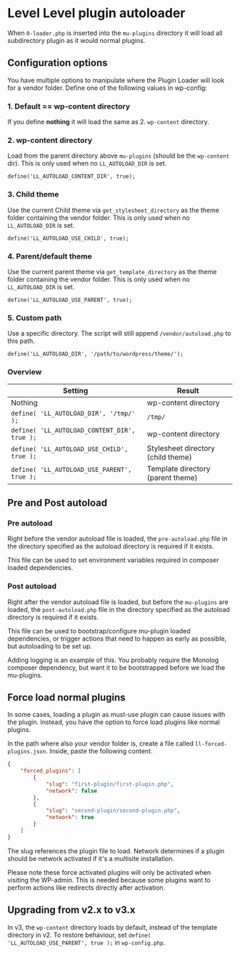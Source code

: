 # Level Level plugin autoloader

When `0-loader.php` is inserted into the `mu-plugins` directory it will load all subdirectory plugin as it would normal plugins. 

## Configuration options

You have multiple options to manipulate where the Plugin Loader will look for a vendor folder. Define one of the following values in wp-config:

### 1. Default == wp-content directory
If you define **nothing** it will load the same as 2. `wp-content` directory.

### 2. wp-content directory

Load from the parent directory above `mu-plugins` (should be the `wp-content` dir). This is only used when no `LL_AUTOLOAD_DIR` is set.

```
define('LL_AUTOLOAD_CONTENT_DIR', true);
```

### 3. Child theme
Use the current Child theme via `get_stylesheet_directory` as the theme folder containing the vendor folder. This is only used when no `LL_AUTOLOAD_DIR` is set.

```
define('LL_AUTOLOAD_USE_CHILD', true);
```

### 4. Parent/default theme
Use the current parent theme via `get_template_directory` as the theme folder containing the vendor folder. This is only used when no `LL_AUTOLOAD_DIR` is set.

```
define('LL_AUTOLOAD_USE_PARENT', true);
```

### 5. Custom path
Use a specific directory. The script will still append `/vendor/autoload.php` to this path.

```
define('LL_AUTOLOAD_DIR', '/path/to/wordpress/theme/');
```

### Overview

| **Setting**                                  | **Result**                         |
|----------------------------------------------|------------------------------------|
| Nothing                                      | wp-content directory               |
| `define( 'LL_AUTOLOAD_DIR', '/tmp/' );`      | `/tmp/`                            |
| `define( 'LL_AUTOLOAD_CONTENT_DIR', true );` | wp-content directory               |
| `define( 'LL_AUTOLOAD_USE_CHILD', true );`   | Stylesheet directory (child theme) |
| `define( 'LL_AUTOLOAD_USE_PARENT', true );`  | Template directory (parent theme)  |

## Pre and Post autoload

### Pre autoload
Right before the vendor autoload file is loaded, the `pre-autoload.php` file in the directory specified as the autoload directory is required if it exists. 

This file can be used to set environment variables required in composer loaded dependencies.

### Post autoload
Right after the vendor autoload file is loaded, but before the `mu-plugins` are loaded, the `post-autoload.php` file in the directory specified as the autoload directory is required if it exists.

This file can be used to bootstrap/configure mu-plugin loaded dependencies, or trigger actions that need to happen as early as possible, but autoloading to be set up. 

Adding logging is an example of this. You probably require the Monolog composer dependency, but want it to be bootstrapped before we load the mu-plugins.

## Force load normal plugins
In some cases, loading a plugin as must-use plugin can cause issues with the plugin.
Instead, you have the option to force load plugins like normal plugins.

In the path where also your vendor folder is, create a file called `ll-forced-plugins.json`.
Inside, paste the following content.

```json
{
	"forced_plugins": [
		{
			"slug": "first-plugin/first-plugin.php",
			"network": false
		},
		{
			"slug": "second-plugin/second-plugin.php",
			"network": true
		}
	]
}
```

The slug references the plugin file to load.
Network determines if a plugin should be network activated if it's a multisite installation.

Please note these force activated plugins will only be activated when visiting the WP-admin.
This is needed because some plugins want to perform actions like redirects directly after activation.

## Upgrading from v2.x to v3.x
In v3, the `wp-content` directory loads by default, instead of the template directory in v2. To restore behaviour, set `define( 'LL_AUTOLOAD_USE_PARENT', true );` in `wp-config.php`.
